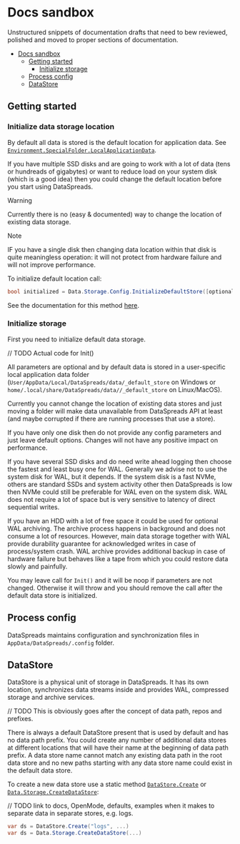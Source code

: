 # Docs sandbox

Unstructured snippets of documentation drafts that need to bew reviewed, polished and moved to proper sections of documentation.

- [Docs sandbox](#docs-sandbox)
  - [Getting started](#getting-started)
    - [Initialize storage](#initialize-storage)
  - [Process config](#process-config)
  - [DataStore](#datastore)


## Getting started

### Initialize data storage location

By default all data is stored is the default location for application
data. See [`Environment.SpecialFolder.LocalApplicationData`](https://docs.microsoft.com/en-us/dotnet/api/system.environment.specialfolder).

If you have multiple SSD disks and are going to work with 
a lot of data (tens or hundreads of gigabytes) or want to 
reduce load on your system disk (which is a good idea) then 
you could change the default location before you start using
DataSpreads. 

> [!WARNING]
> Currently there is no (easy & documented) way to change 
> the location of existing data storage.

> [!NOTE]
> IF you have a single disk then changing data location 
> within that disk is quite meaningless operation: it will
> not protect from hardware failure and will not improve performance.

To initialize default location call:

```csharp
bool initialized = Data.Storage.Config.InitializeDefaultStore([optional parameters]);
```

See the documentation for this method [here](TODO).

### Initialize storage

First you need to initialize default data storage.

// TODO Actual code for Init()

All parameters are optional and by default data is stored in a user-specific local application data folder (`User/AppData/Local/DataSpreads/data/_default_store` on Windows or `home/.local/share/DataSpreads/data//_default_store` on Linux/MacOS).

Currently you cannot change the location of existing data stores and just moving a folder will make data unavailable from DataSpreads API at least (and maybe corrupted if there are running processes that use a store).

If you have only one disk then do not provide any config parameters and just leave default options. Changes will not have any positive impact on performance.

If you have several SSD disks and do need write ahead logging then choose the fastest and least busy one for WAL. Generally we advise not to use the system disk for WAL, but it depends. If the system disk is a fast NVMe, others are standard SSDs and system activity other then DataSpreads is low then NVMe could still be preferable for WAL even on the system disk. WAL does not require a lot of space but is very sensitive to latency of direct sequential writes.

If you have an HDD with a lot of free space it could be used for optional WAL archiving. The archive process happens in background and does not consume a lot of resources. However, main data storage together with WAL provide durability guarantee for acknowledged writes in case of process/system crash. WAL archive provides additional backup in case of hardware failure but behaves like a tape from which you could restore data slowly and painfully.

You may leave call for `Init()` and it will be noop if parameters are not changed. Otherwise it will throw and you should remove the call after the default data store is initialized.

## Process config

DataSpreads maintains configuration and synchronization files in `AppData/DataSpreads/.config` folder.



## DataStore

DataStore is a physical unit of storage in DataSpreads. It has its own location, synchronizes data streams inside and provides WAL,
compressed storage and archive services.

// TODO This is obviously goes after the concept of data path, repos and prefixes.

There is always a default DataStore present that is used by default and has no data path prefix.
You could create any number of additional data stores at different locations that will have their
name at the beginning of data path prefix. A data store name cannot match any existing data path
in the root data store and no new paths starting with any data store name could exist in 
the default data store.

To create a new data store use a static method [`DataStore.Create`](TDB) or
[`Data.Storage.CreateDataStore`](TBD):

// TODO link to docs, OpenMode, defaults, examples when it makes to separate data in separate stores, e.g. logs.
```csharp
var ds = DataStore.Create("logs", ...)
var ds = Data.Storage.CreateDataStore(...)
```
